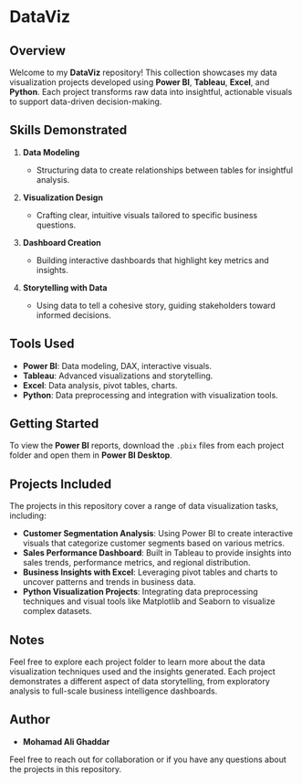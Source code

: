 # DataViz

## Overview

Welcome to my **DataViz** repository! This collection showcases my data visualization projects developed using **Power BI**, **Tableau**, **Excel**, and **Python**. Each project transforms raw data into insightful, actionable visuals to support data-driven decision-making.

## Skills Demonstrated

1. **Data Modeling**
   - Structuring data to create relationships between tables for insightful analysis.

2. **Visualization Design**
   - Crafting clear, intuitive visuals tailored to specific business questions.

3. **Dashboard Creation**
   - Building interactive dashboards that highlight key metrics and insights.

4. **Storytelling with Data**
   - Using data to tell a cohesive story, guiding stakeholders toward informed decisions.

## Tools Used

- **Power BI**: Data modeling, DAX, interactive visuals.
- **Tableau**: Advanced visualizations and storytelling.
- **Excel**: Data analysis, pivot tables, charts.
- **Python**: Data preprocessing and integration with visualization tools.

## Getting Started

To view the **Power BI** reports, download the `.pbix` files from each project folder and open them in **Power BI Desktop**.

## Projects Included

The projects in this repository cover a range of data visualization tasks, including:

- **Customer Segmentation Analysis**: Using Power BI to create interactive visuals that categorize customer segments based on various metrics.
- **Sales Performance Dashboard**: Built in Tableau to provide insights into sales trends, performance metrics, and regional distribution.
- **Business Insights with Excel**: Leveraging pivot tables and charts to uncover patterns and trends in business data.
- **Python Visualization Projects**: Integrating data preprocessing techniques and visual tools like Matplotlib and Seaborn to visualize complex datasets.

## Notes

Feel free to explore each project folder to learn more about the data visualization techniques used and the insights generated. Each project demonstrates a different aspect of data storytelling, from exploratory analysis to full-scale business intelligence dashboards.

## Author
- **Mohamad Ali Ghaddar**

Feel free to reach out for collaboration or if you have any questions about the projects in this repository.
